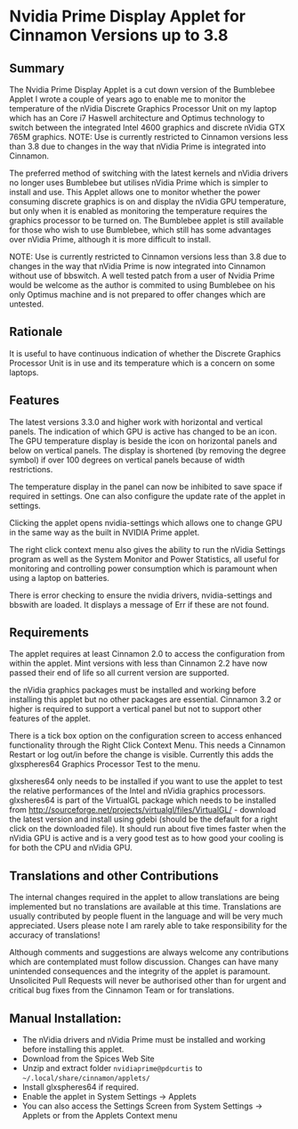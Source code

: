 # Nvidia Prime Display Applet for Cinnamon Versions up to 3.8

## Summary

The Nvidia Prime Display Applet is a cut down version of the Bumblebee Applet I wrote a couple of years ago to enable me to monitor the temperature of the nVidia Discrete Graphics Processor Unit on my laptop which has an Core i7 Haswell architecture and Optimus technology to switch between the integrated Intel 4600 graphics and discrete nVidia GTX 765M graphics. NOTE: Use is currently restricted to Cinnamon versions less than 3.8 due to changes in the way that nVidia Prime is integrated into Cinnamon.

The preferred method of switching with the latest kernels and nVidia drivers no longer uses Bumblebee but utilises nVidia Prime which is simpler to install and use. This Applet allows one to monitor whether the power consuming discrete graphics is on and display the nVidia GPU temperature, but only when it is enabled as monitoring the temperature requires the graphics processor to be turned on. The Bumblebee applet is still available for those who wish to use Bumblebee, which still has some advantages over nVidia Prime, although it is more difficult to install.

NOTE: Use is currently restricted to Cinnamon versions less than 3.8 due to changes in the way that nVidia Prime is now integrated into Cinnamon without use of bbswitch. A well tested patch from a user of Nvidia Prime would be welcome as the author is commited to using Bumblebee on his only Optimus machine and is not prepared to offer changes which are untested.

## Rationale

It is useful to have continuous indication of whether the Discrete Graphics Processor Unit is in use and its temperature which is a concern on some laptops.

## Features

The latest versions 3.3.0 and higher work with horizontal and vertical panels.  The indication of which GPU is active has changed to be an icon. The GPU temperature display is beside the icon on horizontal panels and below on vertical panels.  The display is shortened (by removing the degree symbol) if over 100 degrees on vertical panels because of width restrictions.

The temperature display in the panel can now be inhibited to save space if required in settings.  One can also configure the update rate of the applet in settings.

Clicking the applet opens nvidia-settings which allows one to change GPU in the same way as the built in NVIDIA Prime applet.

The right click context menu also gives the ability to run the nVidia Settings program as well as the System Monitor and Power Statistics, all useful for monitoring and controlling power consumption which is paramount when using a laptop on batteries.

There is error checking to ensure the nvidia drivers, nvidia-settings and bbswith are loaded. It displays a message of Err if these are not found.

## Requirements

The applet requires at least Cinnamon 2.0 to access the configuration from within the applet. Mint versions with less than Cinnamon 2.2 have now passed their end of life so all current version are supported.

the nVidia graphics packages must be installed  and working before installing this applet but no other packages are essential. Cinnamon 3.2 or higher is required to support a vertical panel but not to support other features of the applet.

There is a tick box option on the configuration screen to access enhanced functionality through the Right Click Context Menu. This needs a Cinnamon Restart or log out/in before the change is visible. Currently this adds the glxspheres64 Graphics Processor Test to the menu.

glxsheres64 only needs to be installed if you want to use the applet to test the relative performances of the Intel and nVidia graphics processors. glxsheres64 is part of the VirtualGL package which needs to be installed from  http://sourceforge.net/projects/virtualgl/files/VirtualGL/ - download the latest version and install using gdebi (should be the default for a right click on the downloaded file). It should run about five times faster when the nVidia GPU is active and is a very good test as to how good your cooling is for both the CPU and nVidia GPU.

## Translations and other Contributions

The internal changes required in the applet to allow translations are being implemented but no translations are available at this time. Translations are usually contributed by people fluent in the language and will be very much appreciated. Users please note I am rarely able to take responsibility for the accuracy of translations!

Although comments and suggestions are always welcome any contributions which are contemplated must follow discussion. Changes can have many unintended consequences and the integrity of the applet is paramount. Unsolicited Pull Requests will never be authorised other than for urgent and critical bug fixes from the Cinnamon Team or for translations.

## Manual Installation:

   * The nVidia drivers and nVidia Prime must be installed and working before installing this applet.
   * Download from the Spices Web Site
   * Unzip and extract folder ```nvidiaprime@pdcurtis``` to ```~/.local/share/cinnamon/applets/```
   * Install glxspheres64 if required.
   * Enable the applet in System Settings -> Applets
   * You can also access the Settings Screen from System Settings -> Applets or from the Applets Context menu

